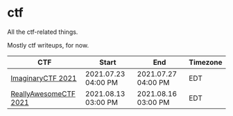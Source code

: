 # ctf
All the ctf-related things.

Mostly ctf writeups, for now.

CTF | Start | End | Timezone
--- | ----- | --- | --------
[ImaginaryCTF 2021]([210723-27]%20ImaginaryCTF%202021) | 2021.07.23 04:00 PM | 2021.07.27 04:00 PM | EDT
[ReallyAwesomeCTF 2021]([210813-16]%20ReallyAwesomeCTF%202021) | 2021.08.13 03:00 PM | 2021.08.16 03:00 PM | EDT
